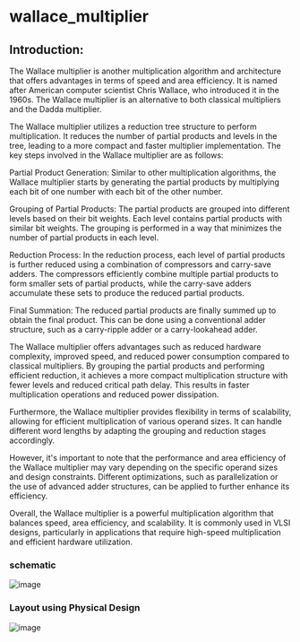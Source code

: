 # wallace_multiplier

## Introduction:
The Wallace multiplier is another multiplication algorithm and architecture that offers advantages in terms of speed and area efficiency. It is named after American computer scientist Chris Wallace, who introduced it in the 1960s. The Wallace multiplier is an alternative to both classical multipliers and the Dadda multiplier.

The Wallace multiplier utilizes a reduction tree structure to perform multiplication. It reduces the number of partial products and levels in the tree, leading to a more compact and faster multiplier implementation. The key steps involved in the Wallace multiplier are as follows:

Partial Product Generation: Similar to other multiplication algorithms, the Wallace multiplier starts by generating the partial products by multiplying each bit of one number with each bit of the other number.

Grouping of Partial Products: The partial products are grouped into different levels based on their bit weights. Each level contains partial products with similar bit weights. The grouping is performed in a way that minimizes the number of partial products in each level.

Reduction Process: In the reduction process, each level of partial products is further reduced using a combination of compressors and carry-save adders. The compressors efficiently combine multiple partial products to form smaller sets of partial products, while the carry-save adders accumulate these sets to produce the reduced partial products.

Final Summation: The reduced partial products are finally summed up to obtain the final product. This can be done using a conventional adder structure, such as a carry-ripple adder or a carry-lookahead adder.

The Wallace multiplier offers advantages such as reduced hardware complexity, improved speed, and reduced power consumption compared to classical multipliers. By grouping the partial products and performing efficient reduction, it achieves a more compact multiplication structure with fewer levels and reduced critical path delay. This results in faster multiplication operations and reduced power dissipation.

Furthermore, the Wallace multiplier provides flexibility in terms of scalability, allowing for efficient multiplication of various operand sizes. It can handle different word lengths by adapting the grouping and reduction stages accordingly.

However, it's important to note that the performance and area efficiency of the Wallace multiplier may vary depending on the specific operand sizes and design constraints. Different optimizations, such as parallelization or the use of advanced adder structures, can be applied to further enhance its efficiency.

Overall, the Wallace multiplier is a powerful multiplication algorithm that balances speed, area efficiency, and scalability. It is commonly used in VLSI designs, particularly in applications that require high-speed multiplication and efficient hardware utilization.


### schematic

![image](https://github.com/sasi-kiran123/wallace_multiplier/assets/75782906/2f64bea8-183a-4aa3-b6da-3413a7083cee)



### Layout using Physical Design

![image](https://github.com/sasi-kiran123/wallace_multiplier/assets/75782906/14b079f7-bc50-43f0-a704-d0b11e0256bb)

